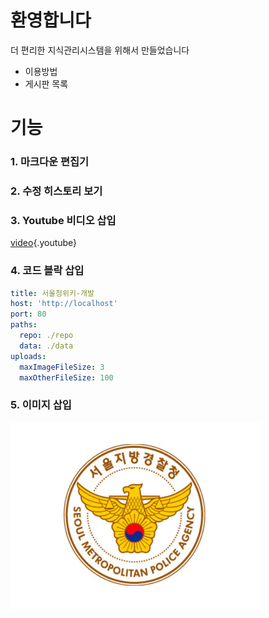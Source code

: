 <!-- TITLE: 서울청 위키 -->
<!-- SUBTITLE: 지식관리시스템 -->


# 환영합니다
더 편리한 지식관리시스템을 위해서 만들었습니다
* 이용방법
* 게시판 목록

# 기능
### 1. 마크다운 편집기
### 2. 수정 히스토리 보기
### 3. Youtube 비디오 삽입

[video](https://www.youtube.com/watch?v=XbGs_qK2PQA){.youtube}

### 4. 코드 블락 삽입


```yaml
title: 서울청위키-개발
host: 'http://localhost'
port: 80
paths:
  repo: ./repo
  data: ./data
uploads:
  maxImageFileSize: 3
  maxOtherFileSize: 100
```


### 5. 이미지 삽입

![106710](/uploads/2017/106710.jpg "106710")